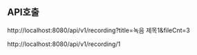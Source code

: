 ## API호출
http://localhost:8080/api/v1/recording?title=녹음 제목1&fileCnt=3

http://localhost:8080/api/v1/recording/1
